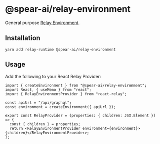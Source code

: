 # @spear-ai/relay-environment

General purpose [Relay Environment](https://relay.dev).

## Installation

```shell
yarn add relay-runtime @spear-ai/relay-environment
```

## Usage

Add the following to your React Relay Provider:

```tsx
import { createEnvironment } from "@spear-ai/relay-environment";
import React, { useMemo } from "react";
import { RelayEnvironmentProvider } from "react-relay";

const apiUrl = "/api/graphql";
const environment = createEnvironment({ apiUrl });

export const RelayProvider = (properties: { children: JSX.Element }) => {
  const { children } = properties;
  return <RelayEnvironmentProvider environment={environment}>{children}</RelayEnvironmentProvider>;
};
```

